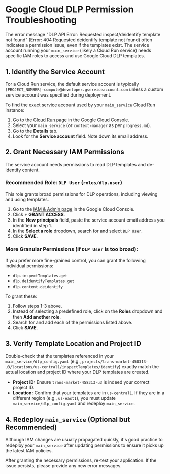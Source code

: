# Google Cloud DLP Permission Troubleshooting

The error message "DLP API Error: Requested inspect/deidentify template not found" (Error: 404 Requested deidentify template not found) often indicates a permission issue, even if the templates exist. The service account running your `main_service` (likely a Cloud Run service) needs specific IAM roles to access and use Google Cloud DLP templates.

## 1. Identify the Service Account

For a Cloud Run service, the default service account is typically `[PROJECT_NUMBER]-compute@developer.gserviceaccount.com` unless a custom service account was specified during deployment.

To find the exact service account used by your `main_service` Cloud Run instance:

1.  Go to the [Cloud Run page](https://console.cloud.google.com/run) in the Google Cloud Console.
2.  Select your `main_service` (or `context-manager` as per `progress.md`).
3.  Go to the **Details** tab.
4.  Look for the **Service account** field. Note down its email address.

## 2. Grant Necessary IAM Permissions

The service account needs permissions to read DLP templates and de-identify content.

### Recommended Role: `DLP User` (`roles/dlp.user`)

This role grants broad permissions for DLP operations, including viewing and using templates.

1.  Go to the [IAM & Admin page](https://console.cloud.google.com/iam-admin/iam) in the Google Cloud Console.
2.  Click **+ GRANT ACCESS**.
3.  In the **New principals** field, paste the service account email address you identified in step 1.
4.  In the **Select a role** dropdown, search for and select `DLP User`.
5.  Click **SAVE**.

### More Granular Permissions (if `DLP User` is too broad):

If you prefer more fine-grained control, you can grant the following individual permissions:

*   `dlp.inspectTemplates.get`
*   `dlp.deidentifyTemplates.get`
*   `dlp.content.deidentify`

To grant these:

1.  Follow steps 1-3 above.
2.  Instead of selecting a predefined role, click on the **Roles** dropdown and then **Add another role**.
3.  Search for and add each of the permissions listed above.
4.  Click **SAVE**.

## 3. Verify Template Location and Project ID

Double-check that the templates referenced in your `main_service/dlp_config.yaml` (e.g., `projects/trans-market-458313-u3/locations/us-central1/inspectTemplates/identify`) exactly match the actual location and project ID where your DLP templates are created.

*   **Project ID:** Ensure `trans-market-458313-u3` is indeed your correct project ID.
*   **Location:** Confirm that your templates are in `us-central1`. If they are in a different region (e.g., `us-east1`), you must update `main_service/dlp_config.yaml` and redeploy `main_service`.

## 4. Redeploy `main_service` (Optional but Recommended)

Although IAM changes are usually propagated quickly, it's good practice to redeploy your `main_service` after updating permissions to ensure it picks up the latest IAM policies.

After granting the necessary permissions, re-test your application. If the issue persists, please provide any new error messages.